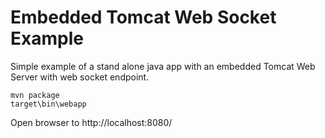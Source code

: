 # Embedded Tomcat Web Socket Example

Simple example of a stand alone java app with an embedded 
Tomcat Web Server with web socket endpoint.

```
mvn package
target\bin\webapp
```
Open browser to 
http://localhost:8080/ 



